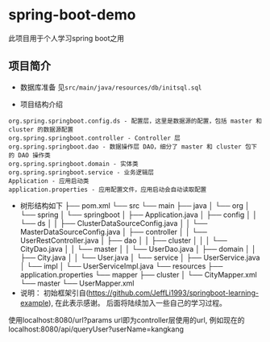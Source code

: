 # spring-boot-demo
此项目用于个人学习spring boot之用

## 项目简介
* 数据库准备 见`src/main/java/resources/db/initsql.sql`

* 项目结构介绍
```
org.spring.springboot.config.ds - 配置层，这里是数据源的配置，包括 master 和 cluster 的数据源配置
org.spring.springboot.controller - Controller 层
org.spring.springboot.dao - 数据操作层 DAO，细分了 master 和 cluster 包下的 DAO 操作类
org.spring.springboot.domain - 实体类
org.spring.springboot.service - 业务逻辑层
Application - 应用启动类
application.properties - 应用配置文件，应用启动会自动读取配置
```

* 树形结构如下
├── pom.xml
└── src
    └── main
        ├── java
        │   └── org
        │       └── spring
        │           └── springboot
        │               ├── Application.java
        │               ├── config
        │               │   └── ds
        │               │       ├── ClusterDataSourceConfig.java
        │               │       └── MasterDataSourceConfig.java
        │               ├── controller
        │               │   └── UserRestController.java
        │               ├── dao
        │               │   ├── cluster
        │               │   │   └── CityDao.java
        │               │   └── master
        │               │       └── UserDao.java
        │               ├── domain
        │               │   ├── City.java
        │               │   └── User.java
        │               └── service
        │                   ├── UserService.java
        │                   └── impl
        │                       └── UserServiceImpl.java
        └── resources
            ├── application.properties
            └── mapper
                ├── cluster
                │   └── CityMapper.xml
                └── master
                    └── UserMapper.xml
* 说明：
初始框架引自(https://github.com/JeffLi1993/springboot-learning-example), 在此表示感谢。
后面将陆续加入一些自己的学习过程。

使用localhost:8080/url?params
url即为controller层使用的url, 例如现在的localhost:8080/api/queryUser?userName=kangkang




